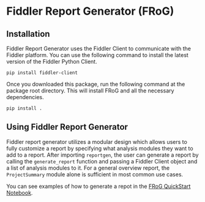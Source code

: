 # Fiddler Report Generator (FRoG)

## Installation
Fiddler Report Generator uses the Fiddler Client to communicate with the Fiddler platform. You can use the following command to install the latest version of the Fiddler Python Client.

`pip install fiddler-client`

Once you downloaded this package, run the following command at the package root directory. This will install FRoG and all the necessary dependencies.

`pip install .`


## Using Fiddler Report Generator
Fiddler report generator utilizes a modular design which allows users to fully customize a report by specifying what analysis modules they want to add to a report. After importing `reportgen`, the user can generate a report by calling the `generate_report` function and passing a Fiddler Client object and a list of analysis modules to it. For a general overview report, the `ProjectSummary` module alone is sufficient in most common use cases.

You can see examples of how to generate a repot in the [FRoG QuickStart Notebook](https://colab.research.google.com/drive/15xoPw7WJfUtZ3vgvflAYxNLB2cs_h7ku?usp=sharing).

